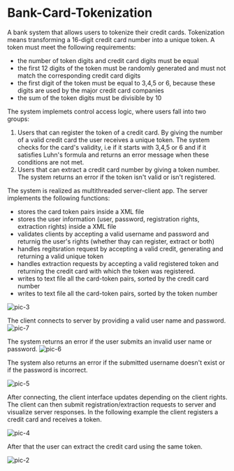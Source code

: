 # Bank-Card-Tokenization
A bank system that allows users to tokenize their credit cards.
Tokenization means transforming a 16-digit credit card number into a unique token.
A token must meet the following requirements:
  - the number of token digits and credit card digits must be equal
  - the first 12 digits of the token must be randomly generated and must not match the corresponding credit card digits
  - the first digit of the token must be equal to 3,4,5 or 6, because these digits are used by the major credit card companies
  - the sum of the token digits must be divisible by 10
 
The system implemets control access logic, where users fall into two groups:
1. Users that can register the token of a credit card. By giving the number of a valid credit card the user receives a unique token. The system checks for the card's validity, i.e if it starts with 3,4,5 or 6 and if it satisfies Luhn's formula and returns an error message when these conditions are not met.
2. Users that can extract a credit card number by giving a token number. The system returns an error if the token isn't valid or isn't registered.

The system is realized as multithreaded server-client app. 
The server implements the following functions:
  - stores the card token pairs inside a XML file
  - stores the user information (user, password, registration rights, extraction rights) inside a XML file
  - validates clients by accepting a valid username and password and returnig the user's rights (whether thay can register, extract or both)
  - handles regitsration request by accepting a valid credit, generating and returning a valid unique token
  - handles extraction requests by accepting a valid registered token and returning the credit card with which the token was registered.
  - writes to text file all the card-token pairs, sorted by the credit card number
  - writes to text file all the card-token pairs, sorted by the token number
  
 ![pic-3](https://user-images.githubusercontent.com/43996329/156048173-73a4dabd-e792-4bb7-88e8-ed8e50e45147.png)

 

The client connects to server by providing a valid user name and password.
![pic-7](https://user-images.githubusercontent.com/43996329/156048300-57e7265f-de87-42f8-a1ab-64d75499e2d1.png)

The system returns an error if the user submits an invalid user name or password.
![pic-6](https://user-images.githubusercontent.com/43996329/156048528-a77ae0a9-4d34-4ed8-8bca-b70650ab917f.png)

The system also returns an error if the submitted username doesn't exist or if the password is incorrect.

![pic-5](https://user-images.githubusercontent.com/43996329/156048719-2d31888d-59e4-4da5-9880-dea839c9a990.png)

After connecting, the client interface updates depending on the client rights.
The client can then submit registration/extraction requests to server and visualize server responses.
In the following example the client registers a credit card and receives a token.

![pic-4](https://user-images.githubusercontent.com/43996329/156049012-f6ec0aed-06de-4e7c-9cc6-6ecdffa7b486.png)

After that the user can extract the credit card using the same token.

![pic-2](https://user-images.githubusercontent.com/43996329/156049102-e0d55ee3-ddd4-4112-b2e6-c033c0c8e794.png)



